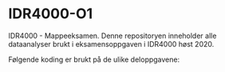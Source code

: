 # IDR4000-O1
IDR4000 - Mappeeksamen. Denne repositoryen inneholder alle dataanalyser brukt i eksamensoppgaven i IDR4000 høst 2020.

Følgende koding er brukt på de ulike deloppgavene:
